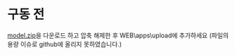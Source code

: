 # 구동 전
[model.zip](https://drive.google.com/file/d/1LI4QDtZAir6ckC0480xRU0MAQ4HNrM5r/view?usp=sharing)을 다운로드 하고 압축 해제한 후 WEB\apps\upload에 추가하세요
(파일의 용량 이슈로 github에 올리지 못하였습니다.)
